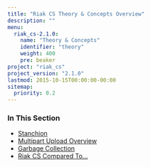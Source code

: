 ```yaml
---
title: "Riak CS Theory & Concepts Overview"
description: ""
menu:
  riak_cs-2.1.0:
    name: "Theory & Concepts"
    identifier: "theory"
    weight: 400
    pre: beaker
project: "riak_cs"
project_version: "2.1.0"
lastmod: 2015-10-15T00:00:00-00:00
sitemap:
  priority: 0.2
---
```


### In This Section

- [Stanchion](./stanchion)
- [Multipart Upload Overview](../cookbooks/multipart-upload-overview/)
- [Garbage Collection](../cookbooks/garbage-collection)
- [Riak CS Compared To...](./comparisons)
